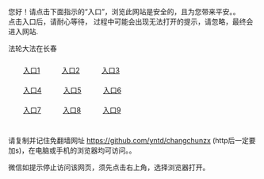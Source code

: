 您好！请点击下面指示的“入口”，浏览此网站是安全的，且为您带来平安。。 <br/>
点击入口后，请耐心等待， 过程中可能会出现无法打开的提示，请忽略，最终会进入网站. </br>

法轮大法在长春<br/>
<div style="padding:10px"><a style="margin:20px" target="_blank" href="https://d1wr9isjsn7fh0.cloudfront.net/2Qpsp?tulgs" id="ccLink1" rel="nofollow">入口1</a> <a target="_blank" style="margin:20px" href="https://d1e7608qd0vtlu.cloudfront.net/2Qpsp?mhvxg" id="ccLink2" rel="nofollow">入口2</a> <a style="margin:20px" target="_blank" href="https://d3u018p26ah9aw.cloudfront.net/2Qpsp?fqrvh" id="ccLink3" rel="nofollow">入口3</a></div>

<div style="padding:10px" ><a style="margin:20px" target="_blank" href="https://d1wr9isjsn7fh0.cloudfront.net/2Qpsp?tulgs" id="ccLink4" rel="nofollow">入口4</a> <a style="margin:20px" href="https://d1e7608qd0vtlu.cloudfront.net/2Qpsp?mhvxg" target="_blank" id="ccLink5" rel="nofollow">入口5</a> <a style="margin:20px" href="https://d3u018p26ah9aw.cloudfront.net/2Qpsp?fqrvh" target="_blank" id="ccLink6" rel="nofollow">入口6</a></div>

<div style="padding:10px"><a style="margin:20px" target="_blank" href="https://d1wr9isjsn7fh0.cloudfront.net/2Qpsp?tulgs" id="ccLink7" rel="nofollow">入口7</a> <a style="margin:20px" href="https://d1e7608qd0vtlu.cloudfront.net/2Qpsp?mhvxg" target="_blank" id="ccLink8" rel="nofollow">入口8</a> <a style="margin:20px" target="_blank" href="https://d3u018p26ah9aw.cloudfront.net/2Qpsp?fqrvh" id="ccLink9" rel="nofollow">入口9</a></div>

<br/>



请复制并记住免翻墙网址 https://github.com/yntd/changchunzx (http后一定要加s)，在电脑或手机的浏览器均可访问。。<br/>

微信如提示停止访问该网页，须先点击右上角，选择浏览器打开。
